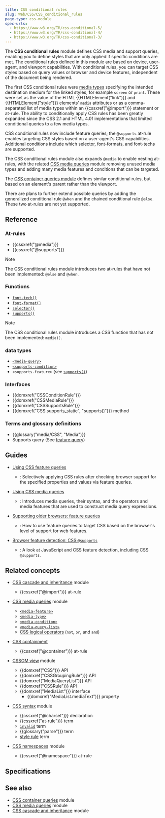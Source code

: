 ```yaml
---
title: CSS conditional rules
slug: Web/CSS/CSS_conditional_rules
page-type: css-module
spec-urls:
  - https://www.w3.org/TR/css-conditional-5/
  - https://www.w3.org/TR/css-conditional-4/
  - https://www.w3.org/TR/css-conditional-3/
---
```




The **CSS conditional rules** module defines CSS media and support queries, enabling you to define styles that are only applied if specific conditions are met. The conditional rules defined in this module are based on device, user-agent, and viewport capabilities. With conditional rules, you can target CSS styles based on query values or browser and device features, independent of the document being rendered.

The first CSS conditional rules were [media types](/Web/CSS/@media#media_types) specifying the intended destination medium for the linked styles, for example `screen` or `print`. These were set as the value of the HTML {{HTMLElement("link")}} and {{HTMLElement("style")}} elements' `media` attributes or as a comma-separated list of media types within an {{cssxref("@import")}} statement or at-rule. The ability to conditionally apply CSS rules has been greatly expanded since the CSS 2.1 and HTML 4.01 implementations that limited conditional queries to a few media types.

CSS conditional rules now include feature queries; the `@supports` at-rule enables targeting CSS styles based on a user-agent's CSS capabilities. Additional conditions include which selector, font-formats, and font-techs are supported.

The CSS conditional rules module also expands `@media` to enable nesting at-rules, with the related [CSS media queries](/Web/CSS/CSS_media_queries) module removing unused media types and adding many media features and conditions that can be targeted.

The [CSS container queries module](/Web/CSS/CSS_containment/Container_queries) defines similar conditional rules, but based on an element's parent rather than the viewport.

There are plans to further extend possible queries by adding the generalized conditional rule `@when` and the chained conditional rule `@else`. These two at-rules are not yet supported.

## Reference

### At-rules

- {{cssxref("@media")}}
- {{cssxref("@supports")}}

> [!NOTE]
> The CSS conditional rules module introduces two at-rules that have not been implemented: `@else` and `@when`.

### Functions

- [`font-tech()`](/Web/CSS/@supports#font-tech)
- [`font-format()`](/Web/CSS/@supports#font-format)
- [`selector()`](/Web/CSS/@supports#function_syntax)
- [`supports()`](/Web/CSS/@import#supports-condition)

> [!NOTE]
> The CSS conditional rules module introduces a CSS function that has not been implemented: `media()`.

### data types

- [`<media-query>`](/Web/CSS/CSS_media_queries/Using_media_queries#syntax)
- [`<supports-condition>`](/Web/CSS/@import#importing_css_rules_conditional_on_feature_support)
- `<supports-feature>` (see [`supports()`](/Web/CSS/@import#supports-condition))

### Interfaces

- {{domxref("CSSConditionRule")}}
- {{domxref("CSSMediaRule")}}
- {{domxref("CSSSupportsRule")}}
- {{domxref("CSS.supports_static", "supports()")}} method

### Terms and glossary definitions

- {{glossary("media/CSS", "Media")}}
- Supports query (See [feature query](/Web/CSS/CSS_conditional_rules/Using_feature_queries))

## Guides

- [Using CSS feature queries](/Web/CSS/CSS_conditional_rules/Using_feature_queries)

  - : Selectively applying CSS rules after checking browser support for the specified properties and values via feature queries.

- [Using CSS media queries](/Web/CSS/CSS_media_queries/Using_media_queries)

  - : Introduces media queries, their syntax, and the operators and media features that are used to construct media query expressions.

- [Supporting older browsers: feature queries](/Learn/CSS/CSS_layout/Supporting_Older_Browsers#feature_queries)

  - : How to use feature queries to target CSS based on the browser's level of support for web features.

- [Browser feature detection: CSS `@supports`](/Learn/Tools_and_testing/Cross_browser_testing/Feature_detection#supports)

  - : A look at JavaScript and CSS feature detection, including CSS `@supports`.

## Related concepts

- [CSS cascade and inheritance](/Web/CSS/CSS_cascade) module

  - {{cssxref("@import")}} at-rule

- [CSS media queries](/Web/CSS/CSS_media_queries) module

  - [`<media-feature>`](/Web/CSS/@media#media_features)
  - [`<media-type>`](/Web/CSS/@media#media_types)
  - [`<media-condition>`](/Web/CSS/@media#logical_operators)
  - [`<media-query-list>`](/Web/SVG/Attribute/media)
  - [CSS logical operators](/Web/CSS/@media#logical_operators) (`not`, `or`, and `and`)

- [CSS containment](/Web/CSS/CSS_containment)

  - {{cssxref("@container")}} at-rule

- [CSSOM view](/Web/CSS/CSSOM_view) module

  - {{domxref("CSS")}} API
  - {{domxref("CSSGroupingRule")}} API
  - {{domxref("MediaQueryList")}} API
  - {{domxref("CSSRule")}} API
  - {{domxref("MediaList")}} interface
    - {{domxref("MediaList.mediaText")}} property

- [CSS syntax](/Web/CSS/CSS_syntax) module

  - {{cssxref("@charset")}} declaration
  - {{cssxref("at-rule")}} term
  - [`invalid`](/Web/CSS/CSS_syntax/Error_handling) term
  - {{glossary("parse")}} term
  - [style rule](/Web/API/CSSStyleRule) term

- [CSS namespaces](/Web/CSS/CSS_namespaces) module

  - {{cssxref("@namespace")}} at-rule

## Specifications



## See also

- [CSS container queries](/Web/CSS/CSS_containment/Container_queries) module
- [CSS media queries](/Web/CSS/CSS_media_queries) module
- [CSS cascade and inheritance](/Web/CSS/CSS_cascade) module
